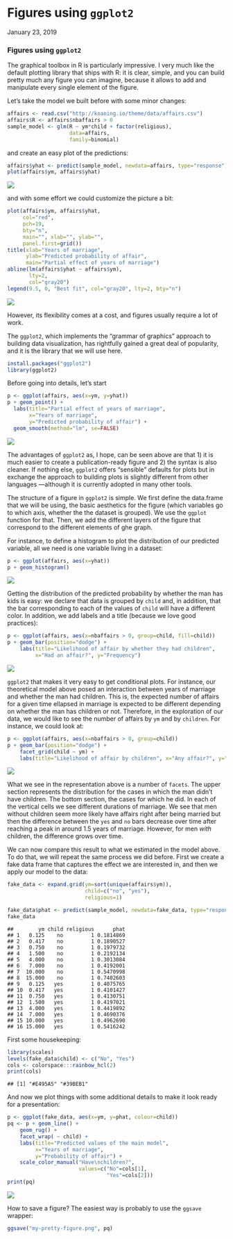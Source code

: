 Figures using `ggplot2`
================
January 23, 2019

### Figures using `ggplot2`

The graphical toolbox in R is particularly impressive. I very much like
the default plotting library that ships with R: it is clear, simple, and
you can build pretty much any figure you can imagine, because it allows
to add and manipulate every single element of the figure.

Let’s take the model we built before with some minor changes:

``` r
affairs <- read.csv("http://koaning.io/theme/data/affairs.csv")
affairs$R <- affairs$nbaffairs > 0
sample_model <- glm(R ~ ym*child + factor(religious), 
                    data=affairs, 
                    family=binomial)
```

and create an easy plot of the predictions:

``` r
affairs$yhat <- predict(sample_model, newdata=affairs, type="response")
plot(affairs$ym, affairs$yhat)
```

![](../assets/unnamed-chunk-2-1.png)<!-- -->

and with some effort we could customize the picture a bit:

``` r
plot(affairs$ym, affairs$yhat, 
     col="red", 
     pch=19, 
     bty="n", 
     main="", xlab="", ylab="", 
     panel.first=grid())
title(xlab="Years of marriage", 
      ylab="Predicted probability of affair", 
      main="Partial effect of years of marriage")
abline(lm(affairs$yhat ~ affairs$ym), 
       lty=2, 
       col="gray20")
legend(9.5, 0, "Best fit", col="gray20", lty=2, bty="n")
```

![](../assets/betterpic-1.png)<!-- -->

However, its flexibility comes at a cost, and figures usually require a
lot of work.

The `ggplot2`, which implements the “grammar of graphics” approach to
building data visualization, has rightfully gained a great deal of
popularity, and it is the library that we will use here.

``` r
install.packages("ggplot2")
library(ggplot2)
```

Before going into details, let’s start

``` r
p <- ggplot(affairs, aes(x=ym, y=yhat))
p + geom_point() + 
  labs(title="Partial effect of years of marriage", 
       x="Years of marriage", 
       y="Predicted probability of affair") +
  geom_smooth(method="lm", se=FALSE)
```

![](../assets/unnamed-chunk-4-1.png)<!-- -->

The advantages of `ggplot2` as, I hope, can be seen above are that 1) it
is much easier to create a publication-ready figure and 2) the syntax is
also cleaner. If nothing else, `ggplot2` offers “sensible” defaults for
plots but in exchange the approach to building plots is slightly
different from other languages —although it is currently adopted in many
other tools.

The structure of a figure in `ggplot2` is simple. We first define the
data.frame that we will be using, the basic aesthetics for the figure
(which variables go to which axis, whether the the dataset is grouped).
We use the `ggplot` function for that. Then, we add the different layers
of the figure that correspond to the different elements of ghe graph.

For instance, to define a histogram to plot the distribution of our
predicted variable, all we need is one variable living in a dataset:

``` r
p <- ggplot(affairs, aes(x=yhat))
p + geom_histogram()
```

![](../assets/unnamed-chunk-5-1.png)<!-- -->

Getting the distribution of the predicted probability by whether the man
has kids is easy: we declare that data is grouped by `child` and, in
addition, that the bar corresponding to each of the values of `child`
will have a different color. In addition, we add labels and a title
(because we love good practices):

``` r
p <- ggplot(affairs, aes(x=nbaffairs > 0, group=child, fill=child))
p + geom_bar(position="dodge") +
    labs(title="Likelihood of affair by whether they had children",
         x="Had an affair?", y="Frequency")
```

![](../assets/unnamed-chunk-6-1.png)<!-- -->

`ggplot2` that makes it very easy to get conditional plots. For
instance, our theoretical model above posed an interaction between years
of marriage and whether the man had children. This is, the expected
number of affairs for a given time ellapsed in marriage is expected to
be different depending on whether the man has children or not.
Therefore, in the exploration of our data, we would like to see the
number of affairs by `ym` and by `children`. For instance, we could look
at:

``` r
p <- ggplot(affairs, aes(x=nbaffairs > 0, group=child))
p + geom_bar(position="dodge") +
    facet_grid(child ~ ym) +
    labs(title="Likelihood of affair by children", x="Any affair?", y="Frequency")
```

![](../assets/unnamed-chunk-7-1.png)<!-- -->

What we see in the representation above is a number of `facets`. The
upper section represents the distribution for the cases in which the man
didn’t have children. The bottom section, the cases for which he did. In
each of the vertical cells we see different durations of marriage. We
see that men without children seem more likely have affairs right after
being married but then the difference between the `yes` and `no` bars
decrease over time after reaching a peak in around 1.5 years of
marriage. However, for men *with* children, the difference grows over
time.

We can now compare this result to what we estimated in the model above.
To do that, we will repeat the same process we did before. First we
create a fake data frame that captures the effect we are interested in,
and then we apply our model to the data:

``` r
fake_data <- expand.grid(ym=sort(unique(affairs$ym)), 
                         child=c("no", "yes"), 
                         religious=1)

fake_data$phat <- predict(sample_model, newdata=fake_data, type="response")
fake_data
```

    ##        ym child religious      phat
    ## 1   0.125    no         1 0.1814869
    ## 2   0.417    no         1 0.1890527
    ## 3   0.750    no         1 0.1979732
    ## 4   1.500    no         1 0.2192134
    ## 5   4.000    no         1 0.3013084
    ## 6   7.000    no         1 0.4192001
    ## 7  10.000    no         1 0.5470998
    ## 8  15.000    no         1 0.7402603
    ## 9   0.125   yes         1 0.4075765
    ## 10  0.417   yes         1 0.4101427
    ## 11  0.750   yes         1 0.4130751
    ## 12  1.500   yes         1 0.4197021
    ## 13  4.000   yes         1 0.4419892
    ## 14  7.000   yes         1 0.4690376
    ## 15 10.000   yes         1 0.4962690
    ## 16 15.000   yes         1 0.5416242

First some housekeeping:

``` r
library(scales)
levels(fake_data$child) <- c("No", "Yes")
cols <- colorspace:::rainbow_hcl(2)
print(cols)
```

    ## [1] "#E495A5" "#39BEB1"

And now we plot things with some additional details to make it look
ready for a presentation:

``` r
p <- ggplot(fake_data, aes(x=ym, y=phat, colour=child))
pq <- p + geom_line() +
    geom_rug() +
    facet_wrap( ~ child) + 
    labs(title="Predicted values of the main model",
         x="Years of marriage",
         y="Probability of affair") + 
    scale_color_manual("Have\nchildren?",
                       values=c("No"=cols[1],
                                "Yes"=cols[2]))
print(pq)
```

![](../assets/unnamed-chunk-10-1.png)<!-- -->

How to save a figure? The easiest way is probably to use the `ggsave`
wrapper:

``` r
ggsave("my-pretty-figure.png", pq)
```
